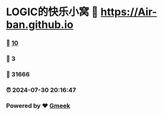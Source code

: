 # LOGIC的快乐小窝 :link: https://Air-ban.github.io 
### :page_facing_up: [10](https://Air-ban.github.io/tag.html) 
### :speech_balloon: 3 
### :hibiscus: 31666 
### :alarm_clock: 2024-07-30 20:16:47 
### Powered by :heart: [Gmeek](https://github.com/Meekdai/Gmeek)
